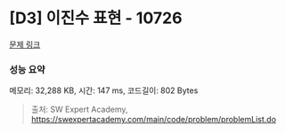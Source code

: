 # [D3] 이진수 표현 - 10726 

[문제 링크](https://swexpertacademy.com/main/code/problem/problemDetail.do?contestProbId=AXRSXf_a9qsDFAXS) 

### 성능 요약

메모리: 32,288 KB, 시간: 147 ms, 코드길이: 802 Bytes



> 출처: SW Expert Academy, https://swexpertacademy.com/main/code/problem/problemList.do